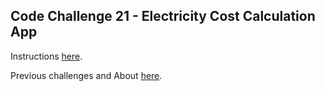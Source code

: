 ## Code Challenge 21 - Electricity Cost Calculation App

Instructions [here](http://pybit.es/codechallenge21.html).

Previous challenges and About [here](http://pybit.es/pages/challenges.html).
